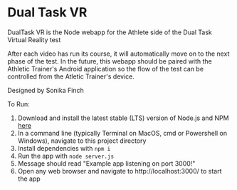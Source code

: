 # Dual Task VR

DualTask VR is the Node webapp for the Athlete side of the Dual Task Virtual Reality test

After each video has run its course, it will automatically move on to the next phase of the test. In the future, this webapp should be paired with the Athletic Trainer's Android application so the flow of the test can be controlled from the Atletic Trainer's device.

Designed by Sonika Finch

To Run:
1. Download and install the latest stable (LTS) version of Node.js and NPM [here](https://nodejs.dev/)
1. In a command line (typically Terminal on MacOS, cmd or Powershell on Windows), navigate to this project directory
1. Install dependencies with `npm i`
1. Run the app with `node server.js`
1. Message should read "Example app listening on port 3000!"
1. Open any web browser and navigate to http://localhost:3000/ to start the app
